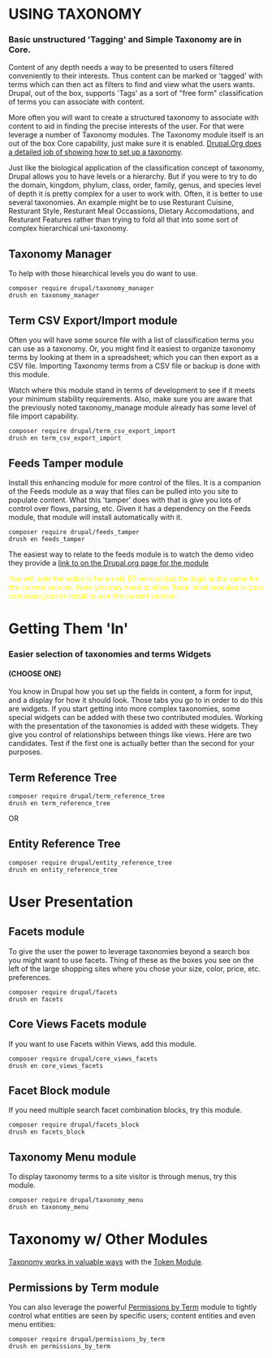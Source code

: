 
# USING TAXONOMY
### Basic unstructured 'Tagging' and Simple Taxonomy are in Core.

Content of any depth needs a way to be presented to users filtered conveniently to their interests.  Thus content can be marked or 'tagged' with terms which can then act as filters to find and view what the users wants.  Drupal, out of the box, supports 'Tags' as a sort of "free form" classification of terms you can associate with content.

More often you will want to create a structured taxonomy to associate with content to aid in finding the precise interests of the user.  For that were leverage a number of Taxonomy modules.  The Taxonomy module itself is an out of the box Core capability, just make sure it is enabled. [Drupal.Org does a detailed job of showing how to set up a taxonomy](https://www.drupal.org/docs/user_guide/en/structure-taxonomy-setup.html).

Just like the biological application of the classification concept of taxonomy, Drupal allows you to have levels or a hierarchy.  But if you were to try to do the domain, kingdom, phylum, class, order, family, genus, and species level of depth it is pretty complex for a user to work with.  Often, it is better to use several taxonomies.  An example might be to use Resturant Cuisine, Resturant Style, Resturant Meal Occassions, Dietary Accomodations, and Resturant Features rather than trying to fold all that into some sort of complex hierarchical uni-taxonomy.

## Taxonomy Manager
To help with those hiearchical levels you do want to use.

`composer require drupal/taxonomy_manager`<br>
`drush en taxonomy_manager`


## Term CSV Export/Import module
Often you will have some source file with a list of classification terms you can use as a taxonomy.  Or, you might find it easiest to organize taxonomy terms by looking at them in a spreadsheet; which you can then export as a CSV file.  Importing Taxonomy terms from a CSV file or backup is done with this module.

Watch where this module stand in terms of development to see if it meets your minimum stability requirements.   Also, make sure you are aware that the previously noted taxonomy_manage module already has some level of file import capability.

`composer require drupal/term_csv_export_import`<br>
`drush en term_csv_export_import`

## Feeds Tamper module

Install this enhancing module for more control of the files.  It is a companion of the Feeds module as a way that files can be pulled into you site to populate content. What this 'tamper' does with that is give you lots of control over flows, parsing, etc.  Given it has a dependency on the Feeds module, that module will install automatically with it. 

`composer require drupal/feeds_tamper`<br>
`drush en feeds_tamper`

The easiest way to relate to the feeds module is to watch the demo video they provide a [link to on the Drupal.org page for the module](https://www.youtube.com/watch?v=DBsg6cVbmf8)

<font color=yellow>You will note the video is for an old D7 version but the logic is the same for the current version.  Note you may need to allow 'beta' level modules in your composer.json to install to use the current version.</font>


# Getting Them 'In' 
### Easier selection of taxonomies and terms Widgets
#### (CHOOSE ONE)
You know in Drupal how you set up the fields in content, a form for input, and a display for how it should look.  Those tabs you go to in order to do this are widgets.  If you start getting into more complex taxonomies, some special widgets can be added with these two contributed modules.  Working with the presentation of the taxonomies is added with these widgets. They give you control of relationships between things like views.  Here are two candidates.  Test if the first one is actually better than the second for your purposes.

## Term Reference Tree 

`composer require drupal/term_reference_tree`<br>
`drush en term_reference_tree`

OR<br>

## Entity Reference Tree

`composer require drupal/entity_reference_tree`<br>
`drush en entity_reference_tree`

# User Presentation 

## Facets module
To give the user the power to leverage taxonomies beyond a search box you might want to use facets.  Thing of these as the boxes you see on the left of the large shopping sites where you chose your size, color, price, etc. preferences.

`composer require drupal/facets`<br>
`drush en facets`

## Core Views Facets module
If you want to use Facets within Views, add this module.

`composer require drupal/core_views_facets`<br>
`drush en core_views_facets`

## Facet Block module
If you need multiple search facet combination blocks, try this module.

`composer require drupal/facets_block`<br>
`drush en facets_block`

## Taxonomy Menu module
To display taxonomy terms to a site visitor is through menus, try this module.

`composer require drupal/taxonomy_menu`<br>
`drush en taxonomy_menu`


# Taxonomy w/ Other Modules

[Taxonomy works in valuable ways](https://www.youtube.com/watch?v=5A3y0N_1Ufk) with the [Token Module](../modules/development.md#token-module).

## Permissions by Term module
You can also leverage the powerful [Permissions by Term](https://www.youtube.com/watch?v=dYNcfa0ALj0) module to tightly control what entities are seen by specific users; content entities and even menu entities:

`composer require drupal/permissions_by_term`<br>
`drush en permissions_by_term`

